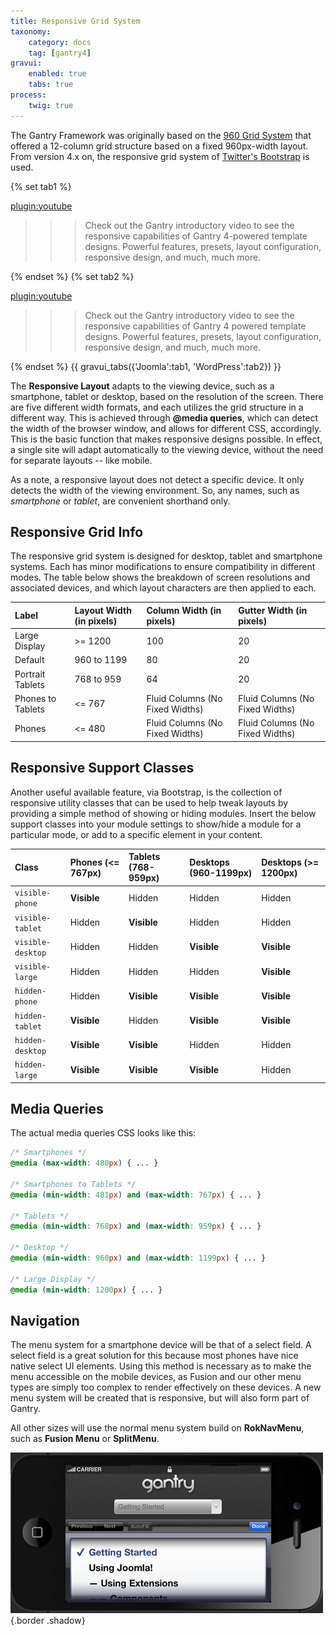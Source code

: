 ```yaml
---
title: Responsive Grid System
taxonomy:
    category: docs
    tag: [gantry4]
gravui:
    enabled: true
    tabs: true
process:
    twig: true
---
```


The Gantry Framework was originally based on the [960 Grid System](http://960.gs/) that offered a 12-column grid structure based on a fixed 960px-width layout. From version 4.x on, the responsive grid system of [Twitter's Bootstrap](http://twitter.github.com/bootstrap/) is used.

{% set tab1 %}

[plugin:youtube](https://www.youtube.com/watch?v=AKqppYSttEE)

>>> Check out the Gantry introductory video to see the responsive capabilities of Gantry 4-powered template designs. Powerful features, presets, layout configuration, responsive design, and much, much more.

{% endset %}
{% set tab2 %}

[plugin:youtube](https://www.youtube.com/watch?v=akpCH1JNvaY)

>>> Check out the Gantry introductory video to see the responsive capabilities of Gantry 4 powered template designs. Powerful features, presets, layout configuration, responsive design, and much, much more.

{% endset %}
{{ gravui_tabs({'Joomla':tab1, 'WordPress':tab2}) }}

The **Responsive Layout** adapts to the viewing device, such as a smartphone, tablet or desktop, based on the resolution of the screen. There are five different width formats, and each utilizes the grid structure in a different way. This is achieved through **@media queries**, which can detect the width of the browser window, and allows for different CSS, accordingly. This is the basic function that makes responsive designs possible. In effect, a single site will adapt automatically to the viewing device, without the need for separate layouts -- like mobile.

As a note, a responsive layout does not detect a specific device. It only detects the width of the viewing environment. So, any names, such as _smartphone_ or _tablet_, are convenient shorthand only.


Responsive Grid Info
--------------------
The responsive grid system is designed for desktop, tablet and smartphone systems. Each has minor modifications to ensure compatibility in different modes. The table below shows the breakdown of screen resolutions and associated devices, and which layout characters are then applied to each.

|       Label       | Layout Width (in pixels) |     Column Width (in pixels)    |     Gutter Width (in pixels)    |
| :---------------- | :----------------------- | :------------------------------ | :------------------------------ |
| Large Display     | >= 1200                  | 100                             | 20                              |
| Default           | 960 to 1199              | 80                              | 20                              |
| Portrait Tablets  | 768 to 959               | 64                              | 20                              |
| Phones to Tablets | <= 767                   | Fluid Columns (No Fixed Widths) | Fluid Columns (No Fixed Widths) |
| Phones            | <= 480                   | Fluid Columns (No Fixed Widths) | Fluid Columns (No Fixed Widths) |


Responsive Support Classes
--------------------------
Another useful available feature, via Bootstrap, is the collection of responsive utility classes that can be used to help tweak layouts by providing a simple method of showing or hiding modules. Insert the below support classes into your module settings to show/hide a module for a particular mode, or add to a specific element in your content.

|       Class       | Phones (<= 767px) | Tablets (768-959px) | Desktops (960-1199px) | Desktops (>= 1200px) |
| :---------------- | :---------------- | :------------------ | :-------------------- | :------------------- |
| `visible-phone`   | **Visible**       | Hidden              | Hidden                | Hidden               |
| `visible-tablet`  | Hidden            | **Visible**         | Hidden                | Hidden               |
| `visible-desktop` | Hidden            | Hidden              | **Visible**           | **Visible**          |
| `visible-large`   | Hidden            | Hidden              | Hidden                | **Visible**          |
| `hidden-phone`    | Hidden            | **Visible**         | **Visible**           | **Visible**          |
| `hidden-tablet`   | **Visible**       | Hidden              | **Visible**           | **Visible**          |
| `hidden-desktop`  | **Visible**       | **Visible**         | Hidden                | Hidden               |
| `hidden-large`    | **Visible**       | **Visible**         | **Visible**           | Hidden               |

Media Queries
-------------
The actual media queries CSS looks like this:

```css
/* Smartphones */
@media (max-width: 480px) { ... }

/* Smartphones to Tablets */
@media (min-width: 481px) and (max-width: 767px) { ... }

/* Tablets */
@media (min-width: 768px) and (max-width: 959px) { ... }

/* Desktop */
@media (min-width: 960px) and (max-width: 1199px) { ... }

/* Large Display */
@media (min-width: 1200px) { ... }
```

Navigation
----------
The menu system for a smartphone device will be that of a select field. A select field is a great solution for this because most phones have nice native select UI elements. Using this method is necessary as to make the menu accessible on the mobile devices, as Fusion and our other menu types are simply too complex to render effectively on these devices. A new menu system will be created that is responsive, but will also form part of Gantry.

All other sizes will use the normal menu system build on **RokNavMenu**, such as **Fusion Menu** or **SplitMenu**.

![](responsive3.jpg)  {.border .shadow}
